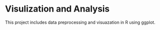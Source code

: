 # Visulization and Analysis
This project includes data preprocessing and visuazation in R using ggplot.
